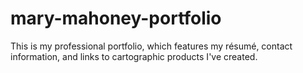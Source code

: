 # mary-mahoney-portfolio
This is my professional portfolio, which features my résumé, contact information, and links to cartographic products I've created.
